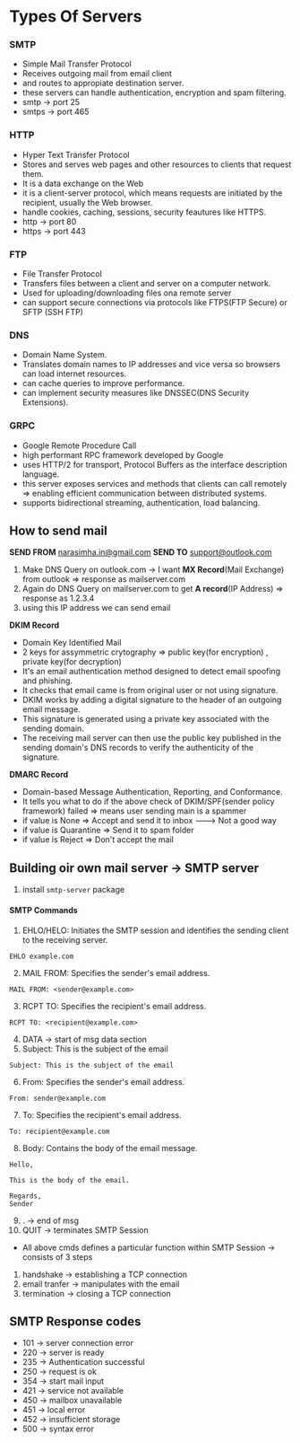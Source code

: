 # Types Of Servers

### SMTP

-   Simple Mail Transfer Protocol
-   Receives outgoing mail from email client
-   and routes to appropiate destination server.
-   these servers can handle authentication, encryption and spam filtering.
-   smtp -> port 25
-   smtps -> port 465

### HTTP

-   Hyper Text Transfer Protocol
-   Stores and serves web pages and other resources to clients that request them.
-   It is a data exchange on the Web
-   it is a client-server protocol, which means requests are initiated by the recipient, usually the Web browser.
-   handle cookies, caching, sessions, security feautures like HTTPS.
-   http -> port 80
-   https -> port 443

### FTP

-   File Transfer Protocol
-   Transfers files between a client and server on a computer network.
-   Used for uploading/downloading files ona remote server
-   can support secure connections via protocols like FTPS(FTP Secure) or SFTP (SSH FTP)

### DNS

-   Domain Name System.
-   Translates domain names to IP addresses and vice versa so browsers can load internet resources.
-   can cache queries to improve performance.
-   can implement security measures like DNSSEC(DNS Security Extensions).

### GRPC

-   Google Remote Procedure Call
-   high performant RPC framework developed by Google
-   uses HTTP/2 for transport, Protocol Buffers as the interface description language.
-   this server exposes services and methods that clients can call remotely => enabling efficient communication between distributed systems.
-   supports bidirectional streaming, authentication, load balancing.

## How to send mail

**SEND FROM** narasimha.in@gmail.com
**SEND TO** support@outlook.com

1. Make DNS Query on outlook.com -> I want **MX Record**(Mail Exchange) from outlook => response as mailserver.com
2. Again do DNS Query on mailserver.com to get **A record**(IP Address) => response as 1.2.3.4
3. using this IP address we can send email

**DKIM Record**

-   Domain Key Identified Mail
-   2 keys for assymmetric crytography => public key(for encryption) , private key(for decryption)
-   It's an email authentication method designed to detect email spoofing and phishing.
-   It checks that email came is from original user or not using signature.
-   DKIM works by adding a digital signature to the header of an outgoing email message.
-   This signature is generated using a private key associated with the sending domain.
-   The receiving mail server can then use the public key published in the sending domain's DNS records to verify the authenticity of the signature.

**DMARC Record**

-   Domain-based Message Authentication, Reporting, and Conformance.
-   It tells you what to do if the above check of DKIM/SPF(sender policy framework) failed => means user sending main is a spammer
-   if value is None => Accept and send it to inbox ---> Not a good way
-   if value is Quarantine => Send it to spam folder
-   if value is Reject => Don't accept the mail

## Building oir own mail server -> SMTP server

1. install `smtp-server` package

#### SMTP Commands

1. EHLO/HELO: Initiates the SMTP session and identifies the sending client to the receiving server.

```
EHLO example.com
```

2. MAIL FROM: Specifies the sender's email address.

```
MAIL FROM: <sender@example.com>
```

3. RCPT TO: Specifies the recipient's email address.

```
RCPT TO: <recipient@example.com>
```

4. DATA -> start of msg data section
5. Subject: This is the subject of the email

```
Subject: This is the subject of the email
```

6. From: Specifies the sender's email address.

```
From: sender@example.com
```

7. To: Specifies the recipient's email address.

```
To: recipient@example.com
```

8. Body: Contains the body of the email message.

```
Hello,

This is the body of the email.

Regards,
Sender
```

9. . -> end of msg
10. QUIT -> terminates SMTP Session

-   All above cmds defines a particular function within SMTP Session -> consists of 3 steps

1. handshake -> establishing a TCP connection
2. email tranfer -> manipulates with the email
3. termination -> closing a TCP connection

## SMTP Response codes

-   101 -> server connection error
-   220 -> server is ready
-   235 -> Authentication successful
-   250 -> request is ok
-   354 -> start mail input
-   421 -> service not available
-   450 -> mailbox unavailable
-   451 -> local error
-   452 -> insufficient storage
-   500 -> syntax error
